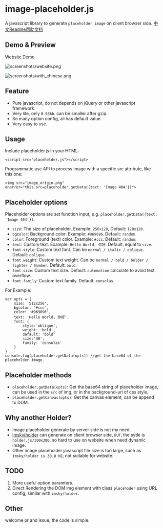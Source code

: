 # image-placeholder.js

A javascript library to generate `placeholder image` on client browser side. [中文Readme帮助文档](README-zh.md)


## Demo & Preview

[Website Demo](http://github.atool.org/placeholder.js.html)

![screenshots/website.png](https://raw.githubusercontent.com/hustcc/placeholder.js/master/screenshots/website.png)

![screenshots/with_chinese.png](https://raw.githubusercontent.com/hustcc/placeholder.js/master/screenshots/with_chinese.png)


## Feature

 - Pure javascript, do not depends on jQuery or other javascript framework.
 - Very lite, only `0.98kb`. can be smaller after gzip.
 - So many option config, all has default value.
 - Very easy to use.


## Usage

Include placeholder.js in your HTML:

	<script src="placeholder.js"></script>

Programmatic use API to process image with a specific src attribute, like this one:

	<img src="image_origin.png" onerror="this.src=placeholder.getData({text: 'Image 404'})">
	

## Placeholder options

Placeholder options are set function input, e.g. `placeholder.getData({text: 'Image 404'})`. 

* `size`: The size of placeholder. Example: `256x128`, Default: `128x128`.
* `bgcolor`: Background color. Example: `#969696`. Default: `random`.
* `color`: Foreground (text) color. Example: `#ccc`. Default: `random`.
* `text`: Custom text. Example: `Hello World, 你好`. Default: equal to `size`.
* `font.style`: Custom text font. Can be `normal / italic / oblique`. Default: `oblique`.
* `font.weight`: Custom text weight. Can be `normal / bold / bolder / lighter / Number`. Default: `bold`.
* `font.size`: Custom text size. Default: `automation` calculate to avoid text overflow.
* `font.family`: Custom text family. Default: `consolas`.

For Example:

	var opts = {
      	size: '512x256',
		bgcolor: '#ccc', 
		color: '#969696',
		text: 'Hello World, 你好',
      	font: {
        	style:'oblique',
			weight: 'bold',
			default: 'bold'
        	size:'40',
			family: 'consolas'
      	}
    }
	console.log(placeholder.getData(opts)) //get the base64 of the placeholder image.


## Placeholder methods

* `placeholder.getData(opts)`: Get the base64 string of placeholder image, can be used in the `src` of img, or in the background-url of css style.
* `placeholder.getCanvas(opts)`: Get the canvas element, can be append to DOM.


## Why another Holder?

 - Image placeholder generate by server side is not my need.
 - [imsky/holder](https://github.com/imsky/holder) can generate on client browser side, `BUT`, the sytle is `holder.js/300x200`, so hard to use on website when need dynamic image.
 - Other image placeholder javascript file size is too large, such as `imsky/holder is 30.8 KB`, not suitable for website.


## TODO

1. More useful option paramters.
2. Direct Rendering the DOM img element with class `placehoder` using URL config, similar with `imsky/holder`.


## Other

welcome pr and issue, the code is simple.
